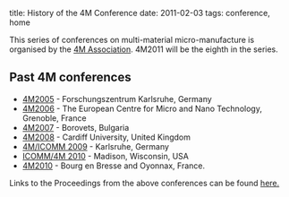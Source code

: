 title: History of the 4M Conference
date: 2011-02-03 
tags: conference, home


This series of conferences on multi-material micro-manufacture is organised by the [4M Association](/4m-association/node/1/1.html). 4M2011 will be the eighth in the series.
<!--break-->
## Past 4M conferences

 * [4M2005](http://www.4m-net.org/4M_Conference "4M2005 Conference") - Forschungszentrum Karlsruhe, Germany  
 * [4M2006](http://www.4m-net.org/Conference/4M2006 "4M2006 Conference") - The European Centre for Micro and Nano Technology, Grenoble, France  
 * [4M2007](http://www.4m-net.org/Conference/4M2007 "4M2007 Conference") - Borovets, Bulgaria  
 * [4M2008](http://www.4m-net.org/Conference/4M2008 "4M2008 Conference") - Cardiff University, United Kingdom
 * [4M/ICOMM 2009](/4m-association/conference/2009) - Karlsruhe, Germany
 * [ICOMM/4M 2010](http://www.conferencing.uwex.edu/conferences/ICOMM10) - Madison, Wisconsin, USA  
 * [4M2010](/4m-association/conference/2010) - Bourg en Bresse and Oyonnax, France. 

Links to the Proceedings from the above conferences can be found [here.](/4m-association/content/4M-conference-series/4M-conference-series.html)
